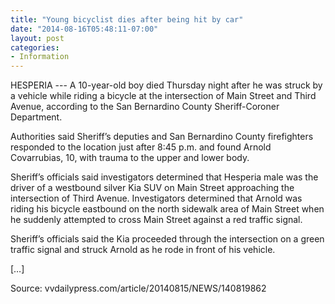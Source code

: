 ```yaml
---
title: "Young bicyclist dies after being hit by car"
date: "2014-08-16T05:48:11-07:00"
layout: post
categories:
- Information
---
```


HESPERIA --- A 10-year-old boy died Thursday night after he was struck by a vehicle while riding a bicycle at the intersection of Main Street and Third Avenue, according to the San Bernardino County Sheriff-Coroner Department.

Authorities said Sheriff’s deputies and San Bernardino County firefighters responded to the location just after 8:45 p.m. and found Arnold Covarrubias, 10, with trauma to the upper and lower body.

Sheriff’s officials said investigators determined that Hesperia male was the driver of a westbound silver Kia SUV on Main Street approaching the intersection of Third Avenue. Investigators determined that Arnold was riding his bicycle eastbound on the north sidewalk area of Main Street when he suddenly attempted to cross Main Street against a red traffic signal.

Sheriff’s officials said the Kia proceeded through the intersection on a green traffic signal and struck Arnold as he rode in front of his vehicle.

\[…\]

Source: vvdailypress.com/article/20140815/NEWS/140819862